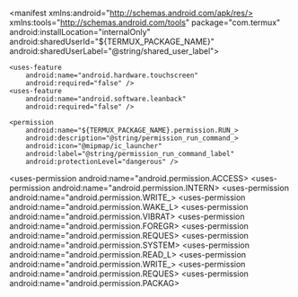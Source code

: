 
<?xml version="1.0" encoding="utf-8"?>
<manifest xmlns:android="http://schemas.android.com/apk/res/>
    xmlns:tools="http://schemas.android.com/tools"
    package="com.termux"
    android:installLocation="internalOnly"
    android:sharedUserId="${TERMUX_PACKAGE_NAME}"
    android:sharedUserLabel="@string/shared_user_label">

    <uses-feature
        android:name="android.hardware.touchscreen"
        android:required="false" />
    <uses-feature
        android:name="android.software.leanback"
        android:required="false" />

    <permission
        android:name="${TERMUX_PACKAGE_NAME}.permission.RUN_>
        android:description="@string/permission_run_command_>
        android:icon="@mipmap/ic_launcher"
        android:label="@string/permission_run_command_label"
        android:protectionLevel="dangerous" />
<uses-permission android:name="android.permission.ACCESS>
    <uses-permission android:name="android.permission.INTERN>
    <uses-permission android:name="android.permission.WRITE_>
    <uses-permission android:name="android.permission.WAKE_L>
    <uses-permission android:name="android.permission.VIBRAT>
    <uses-permission android:name="android.permission.FOREGR>
    <uses-permission android:name="android.permission.REQUES>
    <uses-permission android:name="android.permission.SYSTEM>
    <uses-permission android:name="android.permission.READ_L>
    <uses-permission android:name="android.permission.DUMP" >
    <uses-permission android:name="android.permission.WRITE_>
    <uses-permission android:name="android.permission.REQUES>
    <uses-permission android:name="android.permission.PACKAG>
